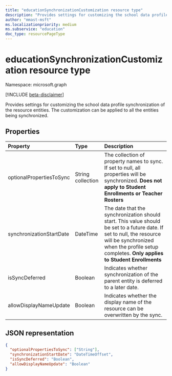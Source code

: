```yaml
---
title: "educationSynchronizationCustomization resource type"
description: "Provides settings for customizing the school data profile synchronization of the resource entities. The customization can be applied to all the entities being synchronized. "
author: "mmast-msft"
ms.localizationpriority: medium
ms.subservice: "education"
doc_type: resourcePageType
---
```


# educationSynchronizationCustomization resource type

Namespace: microsoft.graph

[!INCLUDE [beta-disclaimer](../../includes/beta-disclaimer.md)]

Provides settings for customizing the school data profile synchronization of the resource entities. The customization can be applied to all the entities being synchronized.

## Properties

| Property                 | Type              | Description                                                                                                                                                                                                            |
| :----------------------- | :---------------- | :--------------------------------------------------------------------------------------------------------------------------------------------------------------------------------------------------------------------- |
| optionalPropertiesToSync | String collection | The collection of property names to sync. If set to null, all properties will be synchronized. **Does not apply to Student Enrollments or Teacher Rosters**                                                            |
| synchronizationStartDate | DateTime          | The date that the synchronization should start. This value should be set to a future date. If set to null, the resource will be synchronized when the profile setup completes. **Only applies to Student Enrollments** |
| isSyncDeferred           | Boolean           | Indicates whether synchronization of the parent entity is deferred to a later date.                                                                                                                                    |
| allowDisplayNameUpdate   | Boolean           | Indicates whether the display name of the resource can be overwritten by the sync.                                                                                                                                     |

## JSON representation

<!-- {
  "blockType": "resource",
  "optionalProperties": [

  ],
  "@odata.type": "microsoft.graph.educationSynchronizationCustomization"
}-->

```json
{
  "optionalPropertiesToSync": ["String"],
  "synchronizationStartDate": "DateTimeOffset",
  "isSyncDeferred": "Boolean",
  "allowDisplayNameUpdate": "Boolean"
}
```


